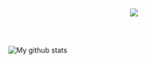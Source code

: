 <h1 align="center">
  <a href="https://git.io/typing-svg">
    <img src="https://readme-typing-svg.herokuapp.com/?lines=Hello,+There!+👋;This+is+Hawkins+Peterson;Nice+to+meet+you!&center=true&size=30">
  </a>
</h1>
<br>
<h5 allign="center">
  <a href="https://www.linkedin.com/in/hawkins-peterson/"></a>
</h5>
<!---
Hawkins03/Hawkins03 is a ✨ special ✨ repository because its `README.md` (this file) appears on your GitHub profile.
You can click the Preview link to take a look at your changes.
--->

![My github stats](https://github-readme-stats.vercel.app/api?username=Hawkins03)

